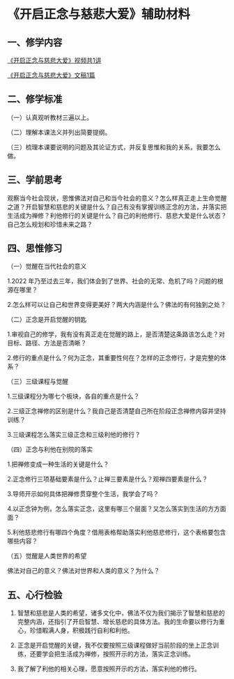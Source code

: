# 《开启正念与慈悲大爱》辅助材料 

## 一、修学内容 

[《开启正念与慈悲大爱》视频共1讲 ](https://www.youtube.com/watch?v=NIK8_i7Eb6U)

[《开启正念与慈悲大爱》文稿1篇 ](.)

## 二、修学标准 

（一）认真观听教材三遍以上。 

（二）理解本课法义并列出简要提纲。 

（三）梳理本课要说明的问题及其论证方式，并反复思惟和我的关系，我要怎么做。 

## 三、学前思考 

观察当今社会现状，思惟佛法对自己和当今社会的意义？怎么样真正走上生命觉醒之道？开启智慧和慈悲的关键是什么？自己有没有掌握训练正念的方法，并落实把生活成为禅修？利他修行的关键是什么？自己的利他修行、慈悲大爱是什么状态？自己怎么规划和珍惜未来之路？ 

## 四、思惟修习 

（一）觉醒在当代社会的意义 

1.2022 年乃至过去三年，我们体会到了世界、社会的无常、危机了吗？问题的根源在哪里？ 

2.怎么样可以让自己和世界变得更美好？两大内涵是什么？佛法的有何独到之处？ 

（二）正念是开启觉醒的钥匙 

1.审视自己的修学，我有没有真正走在觉醒的路上，是否清楚这条路该怎么走？对目标、路径、方法是否清晰？ 

2.修行的重点是什么？何为正念，其重要性何在？怎样的正念修行，才是完整的体系？ 

（三）三级课程与觉醒 

1.三级课程分为哪七个板块，各自的重点是什么？ 

2.三级正念禅修的区别是什么？我自己是否清楚自己所在阶段正念禅修内容并坚持训练？ 

3.三级课程怎么落实三级正念和三级利他的修行？ 

（四）正念与利他在别院的落实 

1.把禅修变成一种生活的关键是什么？ 

2.正念修行三项基础要素是什么？止禅三要素是什么？观禅四要素是什么？ 

3.导师开示如何具体把禅修贯穿整个生活，我学会了吗？ 

4.以正念钟为例，怎么落实正念，这里有哪三个层面？又怎么落实到生活的方方面面？ 

5.利他慈悲修行有哪四个角度？借用表格帮助落实利他慈悲修行，这个表格要包含哪些内容？ 

（五）觉醒是人类世界的希望 

佛法对自己的意义？佛法对世界和人类的意义？为什么？ 



## 五、心行检验 

1. 智慧和慈悲是人类的希望，诸多文化中，佛法不仅为我们揭示了智慧和慈悲的完整内涵，还指引了开启智慧、增长慈悲的具体方法。我的生命要以修行为重心，珍惜睱满人身，积极践行自利和利他。 

2. 正念是开启觉醒的关键，我不仅要按照三级课程做好当前阶段的坐上正念训练，还要学会把生活成为禅修，按照开示的方法，落实正念训练。 

3. 我了解了利他的相关心理，愿意按照开示的方法，落实利他的修行。 